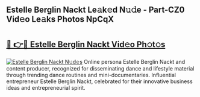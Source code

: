 ## Estelle Berglin Nackt Le𝚊k𝚎d N𝚞𝚍e - Part-CZ0 Vid𝚎o Le𝚊ks Photos NpCqX

# <h2><a href="http://fb05a1.evod.top/?m=Estelle+Berglin+Nackt">🔗 👉🔴 Estelle Berglin Nackt Vid𝚎o Ph𝚘t𝚘s</a></h2>

[![Estelle Berglin Nackt N𝚞d𝚎s](https://i.imgur.com/8V9OHl7.gif)](http://fb05a1.evod.top/?m=Estelle+Berglin+Nackt)
Online persona Estelle Berglin Nackt and content producer, recognized for disseminating dance and lifestyle material through trending dance routines and mini-documentaries. Influential entrepreneur Estelle Berglin Nackt, celebrated for their innovative business ideas and entrepreneurial spirit. 

